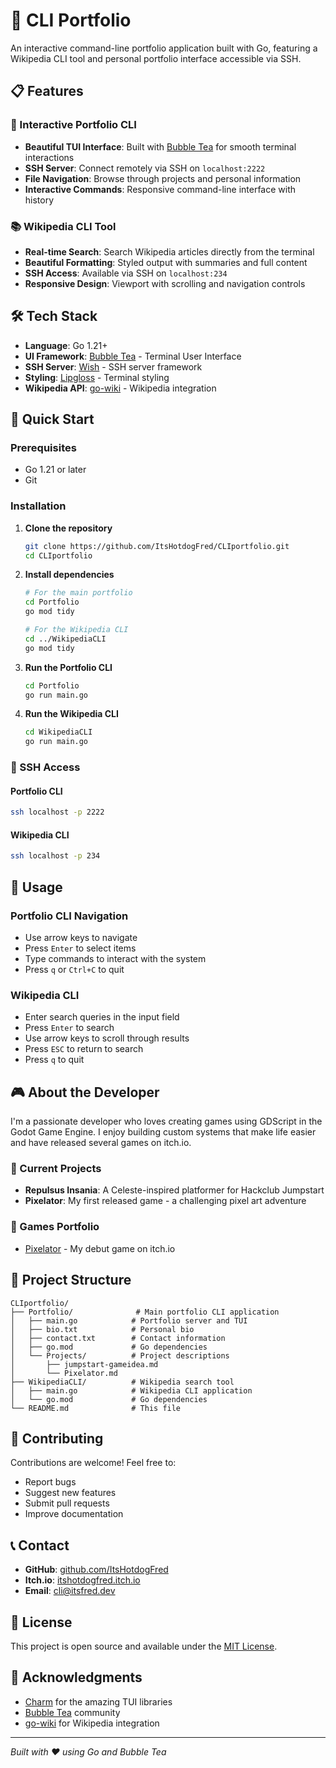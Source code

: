 # 🚀 CLI Portfolio

An interactive command-line portfolio application built with Go, featuring a Wikipedia CLI tool and personal portfolio interface accessible via SSH.

## 📋 Features

### 🎯 Interactive Portfolio CLI
- **Beautiful TUI Interface**: Built with [Bubble Tea](https://github.com/charmbracelet/bubbletea) for smooth terminal interactions
- **SSH Server**: Connect remotely via SSH on `localhost:2222`
- **File Navigation**: Browse through projects and personal information
- **Interactive Commands**: Responsive command-line interface with history

### 📚 Wikipedia CLI Tool  
- **Real-time Search**: Search Wikipedia articles directly from the terminal
- **Beautiful Formatting**: Styled output with summaries and full content
- **SSH Access**: Available via SSH on `localhost:234`
- **Responsive Design**: Viewport with scrolling and navigation controls

## 🛠️ Tech Stack

- **Language**: Go 1.21+
- **UI Framework**: [Bubble Tea](https://github.com/charmbracelet/bubbletea) - Terminal User Interface
- **SSH Server**: [Wish](https://github.com/charmbracelet/wish) - SSH server framework
- **Styling**: [Lipgloss](https://github.com/charmbracelet/lipgloss) - Terminal styling
- **Wikipedia API**: [go-wiki](https://github.com/trietmn/go-wiki) - Wikipedia integration

## 🚀 Quick Start

### Prerequisites
- Go 1.21 or later
- Git

### Installation

1. **Clone the repository**
   ```bash
   git clone https://github.com/ItsHotdogFred/CLIportfolio.git
   cd CLIportfolio
   ```

2. **Install dependencies**
   ```bash
   # For the main portfolio
   cd Portfolio
   go mod tidy
   
   # For the Wikipedia CLI
   cd ../WikipediaCLI
   go mod tidy
   ```

3. **Run the Portfolio CLI**
   ```bash
   cd Portfolio
   go run main.go
   ```

4. **Run the Wikipedia CLI**
   ```bash
   cd WikipediaCLI
   go run main.go
   ```

### 🔌 SSH Access

#### Portfolio CLI
```bash
ssh localhost -p 2222
```

#### Wikipedia CLI
```bash
ssh localhost -p 234
```

## 📖 Usage

### Portfolio CLI Navigation
- Use arrow keys to navigate
- Press `Enter` to select items
- Type commands to interact with the system
- Press `q` or `Ctrl+C` to quit

### Wikipedia CLI
- Enter search queries in the input field
- Press `Enter` to search
- Use arrow keys to scroll through results
- Press `ESC` to return to search
- Press `q` to quit

## 🎮 About the Developer

I'm a passionate developer who loves creating games using GDScript in the Godot Game Engine. I enjoy building custom systems that make life easier and have released several games on itch.io.

### 🎯 Current Projects
- **Repulsus Insania**: A Celeste-inspired platformer for Hackclub Jumpstart
- **Pixelator**: My first released game - a challenging pixel art adventure

### 🎨 Games Portfolio
- [Pixelator](https://itshotdogfred.itch.io/pixelator) - My debut game on itch.io

## 📁 Project Structure

```
CLIportfolio/
├── Portfolio/              # Main portfolio CLI application
│   ├── main.go            # Portfolio server and TUI
│   ├── bio.txt            # Personal bio
│   ├── contact.txt        # Contact information  
│   ├── go.mod             # Go dependencies
│   └── Projects/          # Project descriptions
│       ├── jumpstart-gameidea.md
│       └── Pixelator.md
├── WikipediaCLI/          # Wikipedia search tool
│   ├── main.go            # Wikipedia CLI application
│   └── go.mod             # Go dependencies
└── README.md              # This file
```

## 🤝 Contributing

Contributions are welcome! Feel free to:
- Report bugs
- Suggest new features
- Submit pull requests
- Improve documentation

## 📞 Contact

- **GitHub**: [github.com/ItsHotdogFred](https://github.com/ItsHotdogFred)
- **Itch.io**: [itshotdogfred.itch.io](https://itshotdogfred.itch.io)
- **Email**: cli@itsfred.dev

## 📄 License

This project is open source and available under the [MIT License](LICENSE).

## 🙏 Acknowledgments

- [Charm](https://charm.sh/) for the amazing TUI libraries
- [Bubble Tea](https://github.com/charmbracelet/bubbletea) community
- [go-wiki](https://github.com/trietmn/go-wiki) for Wikipedia integration

---

*Built with ❤️ using Go and Bubble Tea*